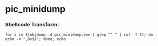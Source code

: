 ﻿# pic_minidump

### Shellcode Transform:
```
for i in $(objdump -d pic_minidump.exe | grep "^ " | cut -f 2); do echo -n ",0x$i"; done; echo
```
